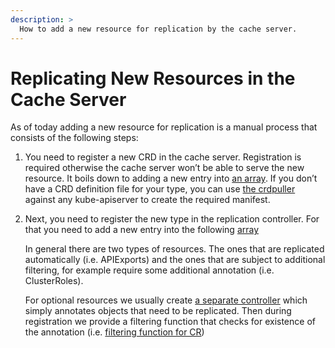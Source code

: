 ```yaml
---
description: >
  How to add a new resource for replication by the cache server.
---
```


# Replicating New Resources in the Cache Server

As of today adding a new resource for replication is a manual process that consists of the following steps:

1. You need to register a new CRD in the cache server. 
   Registration is required otherwise the cache server won’t be able to serve the new resource.
   It boils down to adding a new entry into [an array](https://github.com/kcp-dev/kcp/blob/53fdaf580d46686686871f77e4a629bc3c234051/pkg/cache/server/bootstrap/bootstrap.go#L46).
   If you don’t have a CRD definition file for your type, you can use [the crdpuller](https://github.com/kcp-dev/kcp/tree/53fdaf580d46686686871f77e4a629bc3c234051/cmd/crd-puller) against any kube-apiserver to create the required manifest.

2. Next, you need to register the new type in the replication controller.
   For that you need to add a new entry into the following [array](https://github.com/kcp-dev/kcp/blob/53fdaf580d46686686871f77e4a629bc3c234051/pkg/reconciler/cache/replication/replication_controller.go#L73)

   In general there are two types of resources.
   The ones that are replicated automatically (i.e. APIExports)
   and the ones that are subject to additional filtering, for example require some additional annotation (i.e. ClusterRoles).

   For optional resources we usually create [a separate controller](https://github.com/kcp-dev/kcp/blob/53fdaf580d46686686871f77e4a629bc3c234051/pkg/reconciler/tenancy/replicateclusterrole/replicateclusterrole_controller.go) which simply annotates objects that need to be replicated.
   Then during registration we provide a filtering function that checks for existence of the annotation (i.e. [filtering function for CR](https://github.com/kcp-dev/kcp/blob/53fdaf580d46686686871f77e4a629bc3c234051/pkg/reconciler/cache/replication/replication_controller.go#L130))

